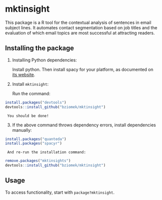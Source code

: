 # mktinsight

This package is a R tool for the contextual analysis of sentences in email subject lines. It automates contact segmentation based on job titles and the evaluation of which email topics are most successful at attracting readers.

## Installing the package

1. Installing Python dependencies:

     Install python. Then install spacy for your platform, as documented on [its website](https://spacy.io/usage/).

2. Install `mktinsight`:

     Run the command:
```R
install.packages("devtools")
devtools::install_github("bziomek/mktinsight")
```
     You should be done!

3. If the above command throws dependency errors, install dependencies manually:
```R
install.packages("quanteda")
install.packages("spacyr")
```

     And re-run the installation command:
     
```R
remove.packages("mktinsights")
devtools::install_github("bziomek/mktinsight")
```

## Usage

To access functionality, start with `package?mktinsight`.